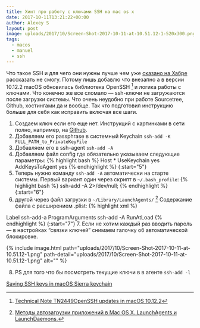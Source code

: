 ```yaml
---
title: Хинт про работу с ключами SSH на mac os x
date: 2017-10-11T13:21:22+00:00
author: Alexey S
layout: post
image: uploads/2017/10/Screen-Shot-2017-10-11-at-10.51.12-1-520x300.png
tags:
  - macos
  - manuel
  - ssh
---
```

Что такое SSH и для чего они нужны лучше чем уже [сказано на Хабре](https://habrahabr.ru/post/122445/) рассказать не смогу. Потому лишь добавлю что внезапно а в версии 10.12.2 macOS обновилась библиотека OpenSSH [^1] и логика работы с ключами. Что конечно же все сломало — ssh-ключи не загружаются после загрузки системы. Что очень неудобно при работе Sourcetree, Github, хостингами да и вообще. Так что подготовил инструкцию больше для себя как исправить включая все шаги.

<!--more-->

1. Создаем ключ если его еще нет. Инструкций с картинками в сети полно, например, на [Github](https://help.github.com/articles/generating-a-new-ssh-key-and-adding-it-to-the-ssh-agent/).
2. Добавляем его passphrase в системный Keychain `ssh-add -K FULL_PATH_to_PrivateKeyFile`
3. Добавляем его в ssh-agent `ssh-add -A`
4. Добавляем файл config где обязательно указываем следующие параметры:
{% highlight bash %}
Host *
  UseKeychain yes
  AddKeysToAgent yes
{% endhighlight %}
{:start="5"} 
5. Теперь нужно команду `ssh-add -A` автоматически на старте системы. Первый вариант один через скрипт в `~/.bash_profile`:
{% highlight bash %}
ssh-add -A 2>/dev/null;
{% endhighlight %}
{:start="6"} 
6. другой через файл загрузки в `~/Library/LaunchAgents/` [^2] Содержание файла с расширением .plist: 
{% highlight xml %}
<?xml version="1.0" encoding="UTF-8"?>
<!DOCTYPE plist PUBLIC "-//Apple//DTD PLIST 1.0//EN" "http://www.apple.com/DTDs/PropertyList-1.0.dtd">
<plist version="1.0">
<dict>
<key>Label</key>
<string>ssh-add-a</string>
<key>ProgramArguments</key>
<array>
    <string>ssh-add</string>
    <string>-A</string>
</array>
<key>RunAtLoad</key>
<true/>
</dict>
</plist>
{% endhighlight %} 
{:start="7"} 
7. Если не хотим каждый раз вводить пароль — в настройках “связки ключей” снимаем галочку об автоматической блокировке.

{% include image.html path="uploads/2017/10/Screen-Shot-2017-10-11-at-10.51.12-1.png" path-detail="uploads/2017/10/Screen-Shot-2017-10-11-at-10.51.12-1.png" alt="" %}

8. PS для того что бы посмотреть текущие ключи в в агенте `ssh-add -l`


[^1]: [Technical Note TN2449OpenSSH updates in macOS 10.12.2](https://developer.apple.com/library/content/technotes/tn2449/_index.html)
[^2]: [Методы автозагрузки приложений в Mac OS X. LaunchAgents и LaunchDaemons.](http://macdaily.me/howto/startup-applications-in-mac-os-x-launchagents-and-launchdaemons/)

  [Saving SSH keys in macOS Sierra keychain](https://github.com/jirsbek/SSH-keys-in-macOS-Sierra-keychain)